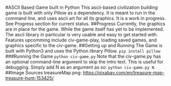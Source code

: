 #ASCII Based Game built in Python
This ascii-based civilization building game is built with only Pillow as a dependency. It is meant to run in the command line, and uses ascii art for all its graphics. It is a work in progress. See Progress section for current status. 
##Progress
Currently, the graphics are in place for the game. While the game itself has yet to be implemented. The ascii library in particular is very usable and easy to get started with. Features upcomming include civ-game-play, loading saved games, and graphics specific to the civ-game.
##Getting up and Running
The Game is built with Python3 and uses the Python library Pillow.
`pip install pillow`
###Running the Game 
`python civ-game.py`
Note that the civ-game.py has an optional command-line argument to skip the intro text. This is useful for debugging. Simply add N as an argument as so: `python civ-game.py N`.
##Image Sources
treasureMap.png: https://pixabay.com/en/treasure-map-treasure-hunt-153425/

